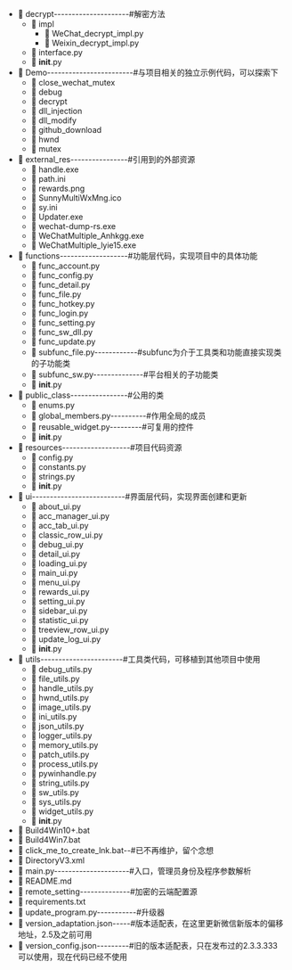 - 📁 decrypt---------------------#解密方法
    - 📁 impl
        - 📄 WeChat_decrypt_impl.py
        - 📄 Weixin_decrypt_impl.py
    - 📄 interface.py
    - 📄 __init__.py
- 📁 Demo------------------------#与项目相关的独立示例代码，可以探索下
    - 📁 close_wechat_mutex
    - 📁 debug
    - 📁 decrypt
    - 📁 dll_injection
    - 📁 dll_modify
    - 📁 github_download
    - 📁 hwnd
    - 📁 mutex
- 📁 external_res----------------#引用到的外部资源
    - 📄 handle.exe
    - 📄 path.ini
    - 📄 rewards.png
    - 📄 SunnyMultiWxMng.ico
    - 📄 sy.ini
    - 📄 Updater.exe
    - 📄 wechat-dump-rs.exe
    - 📄 WeChatMultiple_Anhkgg.exe
    - 📄 WeChatMultiple_lyie15.exe
- 📁 functions-------------------#功能层代码，实现项目中的具体功能
    - 📄 func_account.py
    - 📄 func_config.py
    - 📄 func_detail.py
    - 📄 func_file.py
    - 📄 func_hotkey.py
    - 📄 func_login.py
    - 📄 func_setting.py
    - 📄 func_sw_dll.py
    - 📄 func_update.py
    - 📄 subfunc_file.py------------#subfunc为介于工具类和功能直接实现类的子功能类
    - 📄 subfunc_sw.py--------------#平台相关的子功能类
    - 📄 __init__.py
- 📁 public_class----------------#公用的类
    - 📄 enums.py
    - 📄 global_members.py----------#作用全局的成员
    - 📄 reusable_widget.py---------#可复用的控件
    - 📄 __init__.py
- 📁 resources-------------------#项目代码资源
    - 📄 config.py
    - 📄 constants.py
    - 📄 strings.py
    - 📄 __init__.py
- 📁 ui--------------------------#界面层代码，实现界面创建和更新
    - 📄 about_ui.py
    - 📄 acc_manager_ui.py
    - 📄 acc_tab_ui.py
    - 📄 classic_row_ui.py
    - 📄 debug_ui.py
    - 📄 detail_ui.py
    - 📄 loading_ui.py
    - 📄 main_ui.py
    - 📄 menu_ui.py
    - 📄 rewards_ui.py
    - 📄 setting_ui.py
    - 📄 sidebar_ui.py
    - 📄 statistic_ui.py
    - 📄 treeview_row_ui.py
    - 📄 update_log_ui.py
    - 📄 __init__.py
- 📁 utils-----------------------#工具类代码，可移植到其他项目中使用
    - 📄 debug_utils.py
    - 📄 file_utils.py
    - 📄 handle_utils.py
    - 📄 hwnd_utils.py
    - 📄 image_utils.py
    - 📄 ini_utils.py
    - 📄 json_utils.py
    - 📄 logger_utils.py
    - 📄 memory_utils.py
    - 📄 patch_utils.py
    - 📄 process_utils.py
    - 📄 pywinhandle.py
    - 📄 string_utils.py
    - 📄 sw_utils.py
    - 📄 sys_utils.py
    - 📄 widget_utils.py
    - 📄 __init__.py
- 📄 Build4Win10+.bat
- 📄 Build4Win7.bat
- 📄 click_me_to_create_lnk.bat--#已不再维护，留个念想
- 📄 DirectoryV3.xml
- 📄 main.py---------------------#入口，管理员身份及程序参数解析
- 📄 README.md
- 📄 remote_setting--------------#加密的云端配置源
- 📄 requirements.txt
- 📄 update_program.py-----------#升级器
- 📄 version_adaptation.json-----#版本适配表，在这里更新微信新版本的偏移地址，2.5及之前可用
- 📄 version_config.json---------#旧的版本适配表，只在发布过的2.3.3.333可以使用，现在代码已经不使用